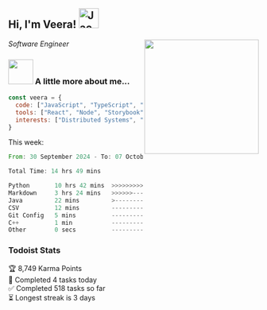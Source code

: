 <h2> Hi, I'm Veera! <img src="https://raw.githubusercontent.com/Tarikul-Islam-Anik/Animated-Fluent-Emojis/master/Emojis/Activities/Jack-O-Lantern.png" alt="Jack-O-Lantern" width="40" height="40" /></h2>
<img align='right' src="https://user-images.githubusercontent.com/74038190/213911110-aedbef38-a29f-4b6b-a65c-11608b4f75a5.gif" width="230">
<p><em>Software Engineer</em></p>


### <img src="https://user-images.githubusercontent.com/74038190/216656963-09118229-8a9e-4af0-910c-c37f35f2e210.gif" width="50"> A little more about me...  

```javascript
const veera = {
  code: ["JavaScript", "TypeScript", "HTML", "CSS", "Python", "Java", "C++"],
  tools: ["React", "Node", "Storybook", "Docker", "Next.JS", "Node", "AWS", "gRPC"],
  interests: ["Distributed Systems", "Cloud Computing", "Machine Learning", "Enterprise Software", "AI"]
}
```
This week:
<!--START_SECTION:waka-->

```rust
From: 30 September 2024 - To: 07 October 2024

Total Time: 14 hrs 49 mins

Python       10 hrs 42 mins  >>>>>>>>>>>>>>>>>>-------   72.15 %
Markdown     3 hrs 24 mins   >>>>>>-------------------   22.99 %
Java         22 mins         >------------------------   02.56 %
CSV          12 mins         -------------------------   01.46 %
Git Config   5 mins          -------------------------   00.63 %
C++          1 min           -------------------------   00.16 %
Other        0 secs          -------------------------   00.05 %
```

<!--END_SECTION:waka-->


### Todoist Stats

<!-- TODO-IST:START -->
🏆  8,749 Karma Points           
🌸  Completed 4 tasks today           
✅  Completed 518 tasks so far           
⏳  Longest streak is 3 days
<!-- TODO-IST:END -->
<!--
Profile views:
[![](https://visitcount.itsvg.in/api?id=veeravivekt&label=Profile%20Views&color=1&icon=2&pretty=false)](https://visitcount.itsvg.in)
-->
